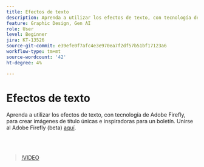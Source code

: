 ```yaml
---
title: Efectos de texto
description: Aprenda a utilizar los efectos de texto, con tecnología de Adobe Firefly
feature: Graphic Design, Gen AI
role: User
level: Beginner
jira: KT-13526
source-git-commit: e39efe0f7afc4e3e970ea7f2df57b51bf17123a6
workflow-type: tm+mt
source-wordcount: '42'
ht-degree: 4%

---
```


# Efectos de texto

Aprenda a utilizar los efectos de texto, con tecnología de Adobe Firefly, para crear imágenes de título únicas e inspiradoras para un boletín. Unirse al Adobe Firefly (beta) [aquí](https://firefly.adobe.com/).

<br> 

>[!VIDEO](https://video.tv.adobe.com/v/3420829?quality=12&learn=on&hidetitle=true)
